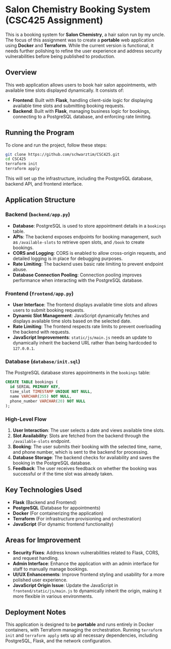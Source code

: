 # **Salon Chemistry Booking System (CSC425 Assignment)**

This is a booking system for **Salon Chemistry**, a hair salon run by my uncle. The focus of this assignment was to create a **portable** web application using **Docker** and **Terraform**. While the current version is functional, it needs further polishing to refine the user experience and address security vulnerabilities before being published to production.

## **Overview**

This web application allows users to book hair salon appointments, with available time slots displayed dynamically. It consists of:

- **Frontend**: Built with **Flask**, handling client-side logic for displaying available time slots and submitting booking requests.
- **Backend**: Built with **Flask**, managing business logic for bookings, connecting to a PostgreSQL database, and enforcing rate limiting.

## **Running the Program**

To clone and run the project, follow these steps:

```bash
git clone https://github.com/schwarztim/CSC425.git
cd CSC425
terraform init
terraform apply
```

This will set up the infrastructure, including the PostgreSQL database, backend API, and frontend interface.

## **Application Structure**

### **Backend (`backend/app.py`)**

- **Database**: PostgreSQL is used to store appointment details in a `bookings` table.
- **APIs**: The backend exposes endpoints for booking management, such as `/available-slots` to retrieve open slots, and `/book` to create bookings.
- **CORS and Logging**: CORS is enabled to allow cross-origin requests, and detailed logging is in place for debugging purposes.
- **Rate Limiting**: The backend uses basic rate limiting to prevent endpoint abuse.
- **Database Connection Pooling**: Connection pooling improves performance when interacting with the PostgreSQL database.

### **Frontend (`frontend/app.py`)**

- **User Interface**: The frontend displays available time slots and allows users to submit booking requests.
- **Dynamic Slot Management**: JavaScript dynamically fetches and displays available time slots based on the selected date.
- **Rate Limiting**: The frontend respects rate limits to prevent overloading the backend with requests.
- **JavaScript Improvements**: `static/js/main.js` needs an update to dynamically inherit the backend URL rather than being hardcoded to `127.0.0.1`.

### **Database (`database/init.sql`)**

The PostgreSQL database stores appointments in the `bookings` table:

```sql
CREATE TABLE bookings (
  id SERIAL PRIMARY KEY,
  time_slot TIMESTAMP UNIQUE NOT NULL,
  name VARCHAR(255) NOT NULL,
  phone_number VARCHAR(20) NOT NULL
);
```

### **High-Level Flow**

1. **User Interaction**: The user selects a date and views available time slots.
2. **Slot Availability**: Slots are fetched from the backend through the `/available-slots` endpoint.
3. **Booking**: The user submits their booking with the selected time, name, and phone number, which is sent to the backend for processing.
4. **Database Storage**: The backend checks for availability and saves the booking in the PostgreSQL database.
5. **Feedback**: The user receives feedback on whether the booking was successful or if the time slot was already taken.

## **Key Technologies Used**

- **Flask** (Backend and Frontend)
- **PostgreSQL** (Database for appointments)
- **Docker** (For containerizing the application)
- **Terraform** (For infrastructure provisioning and orchestration)
- **JavaScript** (For dynamic frontend functionality)

## **Areas for Improvement**

- **Security Fixes**: Address known vulnerabilities related to Flask, CORS, and request handling.
- **Admin Interface**: Enhance the application with an admin interface for staff to manually manage bookings.
- **UI/UX Enhancements**: Improve frontend styling and usability for a more polished user experience.
- **JavaScript Origin Issue**: Update the JavaScript in `frontend/static/js/main.js` to dynamically inherit the origin, making it more flexible in various environments.

## **Deployment Notes**

This application is designed to be **portable** and runs entirely in Docker containers, with Terraform managing the orchestration. Running `terraform init` and `terraform apply` sets up all necessary dependencies, including PostgreSQL, Flask, and the network configuration.
